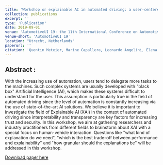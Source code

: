 ```yaml
---
title: 'Workshop on explainable AI in automated driving: a user-centered interaction approach'
collection: publications
excerpt: ''
type: 'Publication'
date: 2019-09-01
venue: 'AutomotiveUI 19: the 11th International Conference on Automotive User Interfaces and Interactive Vehicular Applications.'
venue-short: 'AutomotiveUI 19'
location: "Utrecht, Netherlands"
paperurl: ''
citation: 'Quentin Meteier, Marine Capallera, Leonardo Angelini, Elena Mugellini, Omar Abou Khaled, Stefano Carrino, Emmanuel De Salis, Stéphane Galland, and Susanne Boll. 2019. Workshop on explainable AI in automated driving: a user-centered interaction approach. In Proceedings of the 11th International Conference on Automotive User Interfaces and Interactive Vehicular Applications: Adjunct Proceedings (AutomotiveUI 19). Association for Computing Machinery, New York, NY, USA, 32–37.'
---
```


## Abstract :
With the increasing use of automation, users tend to delegate more tasks to the machines. Such complex systems are usually developed with "black box" Artificial Intelligence (AI), which makes these systems difficult to understand for the user. This assumption is particularly true in the field of automated driving since the level of automation is constantly increasing via the use of state-of-the-art AI solutions. We believe it is important to investigate the field of Explainable AI (XAI) in the context of automated driving since interpretability and transparency are key factors for increasing trust and security. In this workshop, we aim at gathering researchers and industry practitioners from different fields to brainstorm about XAI with a special focus on human-vehicle interaction. Questions like "what kind of explanation do we need", "which is the best trade-off between performance and explainability" and "how granular should the explanations be" will be addressed in this workshop.

[Download paper here](https://qmeteier.github.io/files/explainable_ai_workshop_autoui_19.pdf)